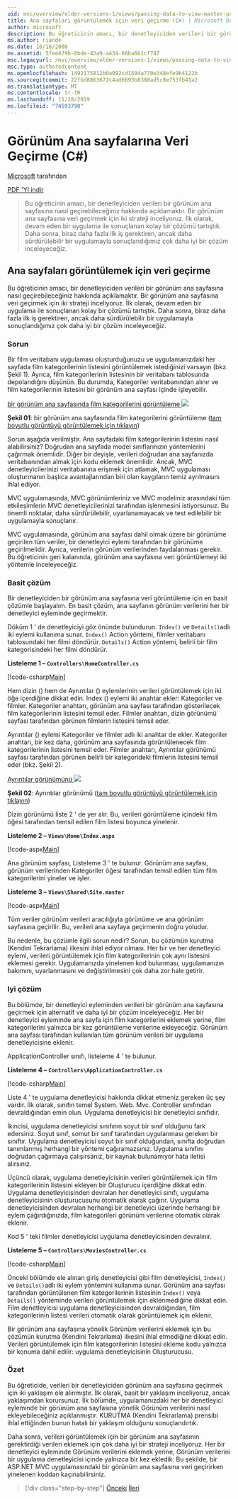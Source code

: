 ```yaml
---
uid: mvc/overview/older-versions-1/views/passing-data-to-view-master-pages-cs
title: Ana sayfaları görüntülemek için veri geçirme (C#) | Microsoft Docs
author: microsoft
description: Bu öğreticinin amacı, bir denetleyiciden verileri bir görünüm ana sayfasına nasıl geçirebileceğiniz hakkında açıklamaktır. Verileri bir görünüme iletmek için iki strateji inceliyoruz...
ms.author: riande
ms.date: 10/16/2008
ms.assetid: 5fee879b-8bde-42a9-a434-60ba6b1cf747
msc.legacyurl: /mvc/overview/older-versions-1/views/passing-data-to-view-master-pages-cs
msc.type: authoredcontent
ms.openlocfilehash: 1492175812b0a092cd1594a770e348efe9b4122b
ms.sourcegitcommit: 22fbd8863672c4ad6693b8388ad5c8e753fb41a2
ms.translationtype: MT
ms.contentlocale: tr-TR
ms.lasthandoff: 11/28/2019
ms.locfileid: "74593790"
---
```

# <a name="passing-data-to-view-master-pages-c"></a>Görünüm Ana sayfalarına Veri Geçirme (C#)

[Microsoft](https://github.com/microsoft) tarafından

[PDF 'YI indir](https://download.microsoft.com/download/e/f/3/ef3f2ff6-7424-48f7-bdaa-180ef64c3490/ASPNET_MVC_Tutorial_13_CS.pdf)

> Bu öğreticinin amacı, bir denetleyiciden verileri bir görünüm ana sayfasına nasıl geçirebileceğiniz hakkında açıklamaktır. Bir görünüm ana sayfasına veri geçirmek için iki strateji inceliyoruz. İlk olarak, devam eden bir uygulama ile sonuçlanan kolay bir çözümü tartıştık. Daha sonra, biraz daha fazla ilk iş gerektiren, ancak daha sürdürülebilir bir uygulamayla sonuçlandığımız çok daha iyi bir çözüm inceleyeceğiz.

## <a name="passing-data-to-view-master-pages"></a>Ana sayfaları görüntülemek için veri geçirme

Bu öğreticinin amacı, bir denetleyiciden verileri bir görünüm ana sayfasına nasıl geçirebileceğiniz hakkında açıklamaktır. Bir görünüm ana sayfasına veri geçirmek için iki strateji inceliyoruz. İlk olarak, devam eden bir uygulama ile sonuçlanan kolay bir çözümü tartıştık. Daha sonra, biraz daha fazla ilk iş gerektiren, ancak daha sürdürülebilir bir uygulamayla sonuçlandığımız çok daha iyi bir çözüm inceleyeceğiz.

### <a name="the-problem"></a>Sorun

Bir film veritabanı uygulaması oluşturduğunuzu ve uygulamanızdaki her sayfada film kategorilerinin listesini görüntülemek istediğinizi varsayın (bkz. Şekil 1). Ayrıca, film kategorilerinin listesinin bir veritabanı tablosunda depolandığını düşünün. Bu durumda, Kategoriler veritabanından alınır ve film kategorilerinin listesini bir görünüm ana sayfası içinde işleyebilir.

[bir görünüm ana sayfasında film kategorilerini görüntüleme ![](passing-data-to-view-master-pages-cs/_static/image2.png)](passing-data-to-view-master-pages-cs/_static/image1.png)

**Şekil 01**: bir görünüm ana sayfasında film kategorilerini görüntüleme ([tam boyutlu görüntüyü görüntülemek için tıklayın](passing-data-to-view-master-pages-cs/_static/image3.png))

Sorun aşağıda verilmiştir. Ana sayfadaki film kategorilerinin listesini nasıl alabilirsiniz? Doğrudan ana sayfada model sınıflarınızın yöntemlerini çağırmak önemlidir. Diğer bir deyişle, verileri doğrudan ana sayfanızda veritabanından almak için kodu eklemek önemlidir. Ancak, MVC denetleyicilerinizi veritabanına erişmek için atlamak, MVC uygulaması oluşturmanın başlıca avantajlarından biri olan kaygıların temiz ayrılmasını ihlal ediyor.

MVC uygulamasında, MVC görünümleriniz ve MVC modeliniz arasındaki tüm etkileşimlerin MVC denetleyicilerinizi tarafından işlenmesini istiyorsunuz. Bu önemli noktalar, daha sürdürülebilir, uyarlanamayacak ve test edilebilir bir uygulamayla sonuçlanır.

MVC uygulamasında, görünüm ana sayfası dahil olmak üzere bir görünüme geçirilen tüm veriler, bir denetleyici eylemi tarafından bir görünüme geçirilmelidir. Ayrıca, verilerin görünüm verilerinden faydalanması gerekir. Bu öğreticinin geri kalanında, görünüm ana sayfasına veri görüntülemeyi iki yöntemle inceleyeceğiz.

### <a name="the-simple-solution"></a>Basit çözüm

Bir denetleyiciden bir görünüm ana sayfasına veri görüntüleme için en basit çözümle başlayalım. En basit çözüm, ana sayfanın görünüm verilerini her bir denetleyici eyleminde geçirmektir.

Döküm 1 ' de denetleyiciyi göz önünde bulundurun. `Index()` ve `Details()`adlı iki eylemi kullanıma sunar. `Index()` Action yöntemi, filmler veritabanı tablosundaki her filmi döndürür. `Details()` Action yöntemi, belirli bir film kategorisindeki her filmi döndürür.

**Listeleme 1 – `Controllers\HomeController.cs`**

[!code-csharp[Main](passing-data-to-view-master-pages-cs/samples/sample1.cs)]

Hem dizin () hem de Ayrıntılar () eylemlerinin verileri görüntülemek için iki öğe içerdiğine dikkat edin. Index () eylemi iki anahtar ekler: Kategoriler ve filmler. Kategoriler anahtarı, görünüm ana sayfası tarafından gösterilecek film kategorilerinin listesini temsil eder. Filmler anahtarı, dizin görünümü sayfası tarafından görünen filmlerin listesini temsil eder.

Ayrıntılar () eylemi Kategoriler ve filmler adlı iki anahtar de ekler. Kategoriler anahtarı, bir kez daha, görünüm ana sayfasında görüntülenecek film kategorilerinin listesini temsil eder. Filmler anahtarı, Ayrıntılar görünümü sayfası tarafından görünen belirli bir kategorideki filmlerin listesini temsil eder (bkz. Şekil 2).

[Ayrıntılar görünümünü ![](passing-data-to-view-master-pages-cs/_static/image5.png)](passing-data-to-view-master-pages-cs/_static/image4.png)

**Şekil 02**: Ayrıntılar görünümü ([tam boyutlu görüntüyü görüntülemek için tıklayın](passing-data-to-view-master-pages-cs/_static/image6.png))

Dizin görünümü liste 2 ' de yer alır. Bu, verileri görüntüleme içindeki film öğesi tarafından temsil edilen film listesi boyunca yinelenir.

**Listeleme 2 – `Views\Home\Index.aspx`**

[!code-aspx[Main](passing-data-to-view-master-pages-cs/samples/sample2.aspx)]

Ana görünüm sayfası, Listeleme 3 ' te bulunur. Görünüm ana sayfası, görünüm verilerinden Kategoriler öğesi tarafından temsil edilen tüm film kategorilerini yineler ve işler.

**Listeleme 3 – `Views\Shared\Site.master`**

[!code-aspx[Main](passing-data-to-view-master-pages-cs/samples/sample3.aspx)]

Tüm veriler görünüm verileri aracılığıyla görünüme ve ana görünüm sayfasına geçirilir. Bu, verileri ana sayfaya geçirmenin doğru yoludur.

Bu nedenle, bu çözümle ilgili sorun nedir? Sorun, bu çözümün kurutma (Kendini Tekrarlama) ilkesini ihlal ediyor olması. Her bir ve her denetleyici eylemi, verileri görüntülemek için film kategorilerinin çok aynı listesini eklemesi gerekir. Uygulamanızda yinelenen kod bulunması, uygulamanızın bakımını, uyarlanmasını ve değiştirilmesini çok daha zor hale getirir.

### <a name="the-good-solution"></a>Iyi çözüm

Bu bölümde, bir denetleyici eyleminden verileri bir görünüm ana sayfasına geçirmek için alternatif ve daha iyi bir çözüm inceleyeceğiz. Her bir denetleyici eyleminde ana sayfa için film kategorilerini eklemek yerine, film kategorilerini yalnızca bir kez görüntüleme verilerine ekleyeceğiz. Görünüm ana sayfası tarafından kullanılan tüm görünüm verileri bir uygulama denetleyicisine eklenir.

ApplicationController sınıfı, listeleme 4 ' te bulunur.

**Listeleme 4 – `Controllers\ApplicationController.cs`**

[!code-csharp[Main](passing-data-to-view-master-pages-cs/samples/sample4.cs)]

Liste 4 ' te uygulama denetleyicisi hakkında dikkat etmeniz gereken üç şey vardır. İlk olarak, sınıfın temel System. Web. Mvc. Controller sınıfından devraldığından emin olun. Uygulama denetleyicisi bir denetleyici sınıfıdır.

İkincisi, uygulama denetleyicisi sınıfının soyut bir sınıf olduğunu fark edersiniz. Soyut sınıf, somut bir sınıf tarafından uygulanması gereken bir sınıftır. Uygulama denetleyicisi soyut bir sınıf olduğundan, sınıfta doğrudan tanımlanmış herhangi bir yöntemi çağıramazsınız. Uygulama sınıfını doğrudan çağırmaya çalışırsanız, bir kaynak bulunamıyor hata iletisi alırsınız.

Üçüncü olarak, uygulama denetleyicisinin verileri görüntülemek için film kategorilerinin listesini ekleyen bir Oluşturucu içerdiğine dikkat edin. Uygulama denetleyicisinden devralan her denetleyici sınıfı, uygulama denetleyicisinin oluşturucusunu otomatik olarak çağırır. Uygulama denetleyicisinden devralan herhangi bir denetleyici üzerinde herhangi bir eylem çağırdığınızda, film kategorileri görünüm verilerine otomatik olarak eklenir.

Kod 5 ' teki filmler denetleyicisi uygulama denetleyicisinden devralınır.

**Listeleme 5 – `Controllers\MoviesController.cs`**

[!code-csharp[Main](passing-data-to-view-master-pages-cs/samples/sample5.cs)]

Önceki bölümde ele alınan giriş denetleyicisi gibi film denetleyicisi, `Index()` ve `Details()`adlı iki eylem yöntemini kullanıma sunar. Görünüm ana sayfası tarafından görüntülenen film kategorilerinin listesinin `Index()` veya `Details()` yönteminde verileri görüntülemek için eklenmediğine dikkat edin. Film denetleyicisi uygulama denetleyicisinden devraldığından, film kategorilerinin listesi verileri otomatik olarak görüntülemek için eklenir.

Bir görünüm ana sayfasına yönelik Görünüm verilerini eklemek için bu çözümün kurutma (Kendini Tekrarlama) ilkesini ihlal etmediğine dikkat edin. Verileri görüntülemek için film kategorilerinin listesini ekleme kodu yalnızca bir konuma dahil edilir: uygulama denetleyicisinin Oluşturucusu.

### <a name="summary"></a>Özet

Bu öğreticide, verileri bir denetleyiciden görünüm ana sayfasına geçirmek için iki yaklaşım ele alınmıştır. İlk olarak, basit bir yaklaşım inceliyoruz, ancak yaklaşımdan korursunuz. İlk bölümde, uygulamanızdaki her bir denetleyici eyleminde bir görünüm ana sayfasına yönelik Görünüm verilerini nasıl ekleyebileceğiniz açıklanmıştır. KURUTMA (Kendini Tekrarlama) prensibi ihlal ettiğinden bunun hatalı bir yaklaşım olduğunu sonuçlandırtık.

Daha sonra, verileri görüntülemek için bir görünüm ana sayfasının gerektirdiği verileri eklemek için çok daha iyi bir strateji inceliyoruz. Her bir denetleyici eyleminde Görünüm verilerini eklemek yerine, Görünüm verilerini bir uygulama denetleyicisi içinde yalnızca bir kez ekledik. Bu şekilde, bir ASP.NET MVC uygulamasındaki bir görünüm ana sayfasına veri geçirirken yinelenen koddan kaçınabilirsiniz.

> [!div class="step-by-step"]
> [Önceki](creating-page-layouts-with-view-master-pages-cs.md)
> [İleri](asp-net-mvc-views-overview-vb.md)
